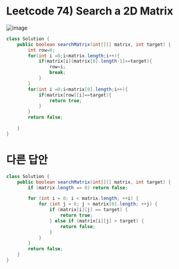 # Leetcode 74) Search a 2D Matrix

![image](https://user-images.githubusercontent.com/37058233/121442023-a5fee480-c93f-11eb-8516-7d1d5eced4de.png)

```java
class Solution {
    public boolean searchMatrix(int[][] matrix, int target) {
        int row=0;
        for(int i =0;i<matrix.length;i++){
            if(matrix[i][matrix[0].length-1]>=target){
                row=i;
                break;
            }
        }
        for(int i =0;i<matrix[0].length;i++){
            if(matrix[row][i]==target){
                return true;
            }
        }
        return false;

    }
}
```

# 다른 답안

```java
class Solution {
    public boolean searchMatrix(int[][] matrix, int target) {
        if (matrix.length == 0) return false;

        for (int i = 0; i < matrix.length; ++i) {
            for (int j = 0; j < matrix[0].length; ++j) {
                if (matrix[i][j] == target) {
                    return true;
                } else if (matrix[i][j] > target) {
                    return false;
                }
            }
        }
        return false;
    }
}
```


